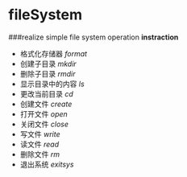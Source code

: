 fileSystem
==========
###realize simple file system operation
**instraction**

* 格式化存储器	 *format*
* 创建子目录		 *mkdir*
* 删除子目录		 *rmdir*
* 显示目录中的内容 *ls*
* 更改当前目录    *cd*
* 创建文件       *create*
* 打开文件       *open*
* 关闭文件       *close*
* 写文件        *write*
* 读文件        *read*
* 删除文件      *rm*
* 退出系统      *exitsys*